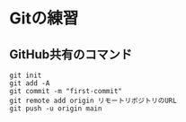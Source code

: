 # Gitの練習
## GitHub共有のコマンド
```
git init
git add -A
git commit -m "first-commit"
git remote add origin リモートリポジトリのURL
git push -u origin main
```
